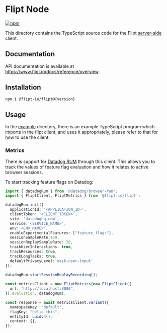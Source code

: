# Flipt Node

[![npm](https://img.shields.io/npm/v/@flipt-io/flipt?label=%40flipt-io%2Fflipt)](https://www.npmjs.com/package/@flipt-io/flipt)

This directory contains the TypeScript source code for the Flipt [server-side](https://www.flipt.io/docs/integration/server/rest) client.

## Documentation

API documentation is available at <https://www.flipt.io/docs/reference/overview>.

## Installation

```sh
npm i @flipt-io/flipt@{version}
```

## Usage

In the [example](./example) directory, there is an example TypeScript program which imports in the flipt client, and uses it appropriately, please refer to that for how to use the client.

### Metrics

There is support for [Datadog RUM](https://docs.datadoghq.com/real_user_monitoring/) through this client. This allows you to track the values of feature flag evaluation and how it relates to active browser sessions.

To start tracking feature flags on Datadog:

```typescript
import { datadogRum } from '@datadog/browser-rum';
import { FliptClient, FliptMetrics } from '@flipt-io/flipt';

datadogRum.init({
  applicationId: '<APPLICATION_ID>',
  clientToken: '<CLIENT_TOKEN>',
  site: 'datadoghq.com',
  service:'<SERVICE_NAME>',
  env:'<ENV_NAME>',
  enableExperimentalFeatures: ["feature_flags"],
  sessionSampleRate:100,
  sessionReplaySampleRate: 20,
  trackUserInteractions: true,
  trackResources: true,
  trackLongTasks: true,
  defaultPrivacyLevel:'mask-user-input'
});
  
datadogRum.startSessionReplayRecording();

const metricsClient = new FliptMetrics(new FliptClient({
  url: "http://localhost:8080",
}).evaluation, datadogRum);

const response = await metricsClient.variant({
  namespaceKey: "default",
  flagKey: "hello-this",
  entityId: uuidv4(),
  context: {},
});
```
